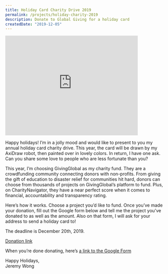 ```yaml
---
title: Holiday Card Charity Drive 2019
permalink: /projects/holiday-charity-2019
description: Donate to Global Giving for a holiday card
createdDate: "2019-12-05"
---
```


<iframe width="420" height="315" src="https://www.youtube.com/embed/tOXmg5mGpGQ" frameborder="0" allowfullscreen></iframe>

Happy holidays! I’m in a jolly mood and would like to present to you my annual holiday card charity drive. This year, the card will be drawn by my AxiDraw robot, then painted over in lovely colors. In return, I have one ask. Can you share some love to people who are less fortunate than you?

This year, I’m choosing GivingGlobal as my charity fund. They are a crowdfunding community connecting donors with non-profits. From giving the gift of education to disaster relief for communities hit hard, donors can choose from thousands of projects on GivingGlobal’s platform to fund. Plus, on CharityNavigator, they have a near perfect score when it comes to financial, accountability and transparency rating.

Here’s how it works. Choose a project you’d like to fund. Once you’ve made your donation, fill out the Google form below and tell me the project you’ve donated to as well as the amount. Also on that form, I will ask for your address to send a holiday card to!

The deadline is December 20th, 2019.

[Donation link](https://www.globalgiving.org/search/)

When you’re done donating, here’s [a link to the Google Form](https://forms.gle/EVVDkwKCE6nXoJ2d8)

Happy Holidays,  
Jeremy Wong
